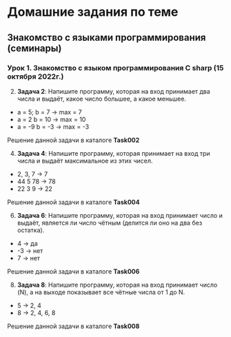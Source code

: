 # Домашние задания по теме #

## Знакомство с языками программирования (семинары) ##

### Урок 1. Знакомство с языком программирования С sharp (15 октября 2022г.) ###

2. **Задача 2**: Напишите программу, которая на вход принимает два числа и выдаёт, какое число большее, а какое меньшее.

* a = 5; b = 7 -> max = 7
* a = 2 b = 10 -> max = 10
* a = -9 b = -3 -> max = -3

Решение данной задачи в каталоге **Task002**

4. **Задача 4**: Напишите программу, которая принимает на вход три числа и выдаёт максимальное из этих чисел.

* 2, 3, 7 -> 7
* 44 5 78 -> 78
* 22 3 9 -> 22

Решение данной задачи в каталоге **Task004**

6. **Задача 6**: Напишите программу, которая на вход принимает число и выдаёт, является ли число чётным (делится ли оно на два без остатка).

* 4 -> да
* -3 -> нет
* 7 -> нет

Решение данной задачи в каталоге **Task006**

8. **Задача 8**: Напишите программу, которая на вход принимает число (N), а на выходе показывает все чётные числа от 1 до N.

* 5 -> 2, 4
* 8 -> 2, 4, 6, 8

Решение данной задачи в каталоге **Task008**
